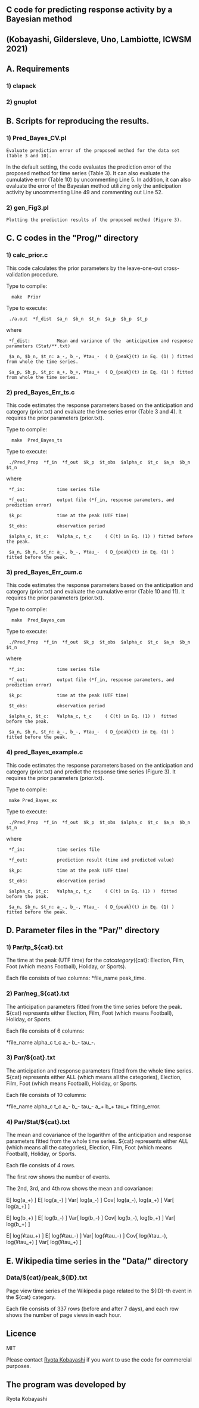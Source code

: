 ## C code for predicting response activity by a Bayesian method	
## (Kobayashi, Gildersleve, Uno, Lambiotte, ICWSM 2021)


## A. Requirements

### 1) clapack 

### 2) gnuplot


## B. Scripts for reproducing the results. 

### 1) Pred_Bayes_CV.pl

	Evaluate prediction error of the proposed method for the data set (Table 3 and 10). 
In the default setting, the code evaluates the prediction error of the proposed method for time series (Table 3). It can also evaluate the cumulative error (Table 10) by uncommenting Line 5. In addition, it can also evaluate the error of the Bayesian method utilizing only the anticipation activity by uncommenting Line 49 and commenting out Line 52.

### 2) gen_Fig3.pl
	Plotting the prediction results of the proposed method (Figure 3). 


## C. C codes in the "Prog/" directory

### 1) calc_prior.c

   This code calculates the prior parameters by the leave-one-out cross-validation procedure. 
   
   Type to compile:
   
      make  Prior
   
   Type to execute:
   
     ./a.out  *f_dist  $a_n  $b_n  $t_n  $a_p  $b_p  $t_p  
  
   where
   
     *f_dist:          Mean and variance of the  anticipation and response parameters (Stat/**.txt) 
     
     $a_n, $b_n, $t_n: a_-, b_-, ¥tau_-  ( D_{peak}(t) in Eq. (1) ) fitted from whole the time series. 
     
     $a_p, $b_p, $t_p: a_+, b_+, ¥tau_+  ( D_{peak}(t) in Eq. (1) ) fitted from whole the time series. 


### 2) pred_Bayes_Err_ts.c 
   
   This code estimates the response parameters based on the anticipation and category (prior.txt) and evaluate the time series error (Table 3 and 4). It requires the prior parameters (prior.txt). 
 
   Type to compile:
   
      make  Pred_Bayes_ts

   Type to execute:
   
     ./Pred_Prop  *f_in  *f_out  $k_p  $t_obs  $alpha_c  $t_c  $a_n  $b_n  $t_n
   
   where 
   
     *f_in:            time series file
     
     *f_out:           output file (*f_in, response parameters, and prediction error)
     
     $k_p:             time at the peak (UTF time)
     
     $t_obs:           observation period
     
     $alpha_c, $t_c:   ¥alpha_c, t_c     ( C(t) in Eq. (1) ) fitted before the peak.
     
     $a_n, $b_n, $t_n: a_-, b_-, ¥tau_-  ( D_{peak}(t) in Eq. (1) )  fitted before the peak.


### 3) pred_Bayes_Err_cum.c 
   
   This code estimates the response parameters based on the anticipation and category (prior.txt) and evaluate the cumulative error (Table 10 and 11). It requires the prior parameters (prior.txt). 

   Type to compile:
   
      make  Pred_Bayes_cum

   Type to execute:
   
     ./Pred_Prop  *f_in  *f_out  $k_p  $t_obs  $alpha_c  $t_c  $a_n  $b_n  $t_n
   
   where 
   
     *f_in:            time series file
     
     *f_out:           output file (*f_in, response parameters, and prediction error)
     
     $k_p:             time at the peak (UTF time)
     
     $t_obs:           observation period
     
     $alpha_c, $t_c:   ¥alpha_c, t_c     ( C(t) in Eq. (1) )  fitted before the peak.
     
     $a_n, $b_n, $t_n: a_-, b_-, ¥tau_-  ( D_{peak}(t) in Eq. (1) )  fitted before the peak.


### 4) pred_Bayes_example.c

   This code estimates the response parameters based on the anticipation and category (prior.txt) and predict the response time series (Figure 3). It requires the prior parameters (prior.txt). 

   Type to compile:
   
     make Pred_Bayes_ex
     
   Type to execute:
   
     ./Pred_Prop  *f_in  *f_out  $k_p  $t_obs  $alpha_c  $t_c  $a_n  $b_n  $t_n
   
   where 
   
     *f_in:            time series file
     
     *f_out:           prediction result (time and predicted value)
     
     $k_p:             time at the peak (UTF time)
     
     $t_obs:           observation period
     
     $alpha_c, $t_c:   ¥alpha_c, t_c     ( C(t) in Eq. (1) )  fitted before the peak.
     
     $a_n, $b_n, $t_n: a_-, b_-, ¥tau_-  ( D_{peak}(t) in Eq. (1) )  fitted before the peak.
     

## D.  Parameter files in the "Par/" directory

### 1) Par/tp_${cat}.txt

   The time at the peak (UTF time) for the ${cat} category (${cat}: Election, Film, Foot (which means Football), Holiday, or Sports).  

   Each file consists of two columns: *file_name  peak_time.


### 2) Par/neg_${cat}.txt
   
   The anticipation parameters fitted from the time series before the peak. 
   ${cat} represents either Election, Film, Foot (which means Football), Holiday, or Sports. 
   
   Each file consists of 6 columns: 
   
   *file_name  alpha_c  t_c  a_-  b_-  tau_-. 


### 3) Par/${cat}.txt

   The anticipation and response parameters fitted from the whole time series. 
   ${cat} represents either ALL (which means all the categories), Election, Film, Foot (which means Football), Holiday, or Sports. 

   Each file consists of 10 columns: 
   
   *file_name  alpha_c  t_c  a_-  b_-  tau_-  a_+  b_+  tau_+  fitting_error. 


### 4) Par/Stat/${cat}.txt

   The mean and covariance of the logarithm of the anticipation and response parameters fitted from the whole time series. ${cat} represents either ALL (which means all the categories), Election, Film, Foot (which means Football), Holiday, or Sports. 

   Each file consists of 4 rows. 
   
The first row shows the number of events. 

The 2nd, 3rd, and 4th row shows the mean and covariance: 

   E[ log(a_+) ]     E[ log(a_-) ]      Var[ log(a_-) ]     Cov[ log(a_-), log(a_+) ]  Var[ log(a_+) ]
   
   E[ log(b_+) ]     E[ log(b_-) ]      Var[ log(b_-) ]     Cov[ log(b_-), log(b_+) ]  Var[ log(b_+) ]
   
   E[ log(¥tau_+) ]  E[ log(¥tau_-) ]   Var[ log(¥tau_-) ]  Cov[ log(¥tau_-), log(¥tau_+) ]  Var[ log(¥tau_+) ]


## E.  Wikipedia time series in the "Data/" directory

### Data/${cat}/peak_${ID}.txt

   Page view time series of the Wikipedia page related to the ${ID}-th event in the ${cat} category. 

   Each file consists of 337 rows (before and after 7 days), and each row shows the number of page views in each hour.  


## Licence
MIT

Please contact [Ryota Kobayashi](http://www.hk.k.u-tokyo.ac.jp/r-koba/en/contact.html) if you want to use the code for commercial purposes.


## The program was developed by
Ryota Kobayashi

